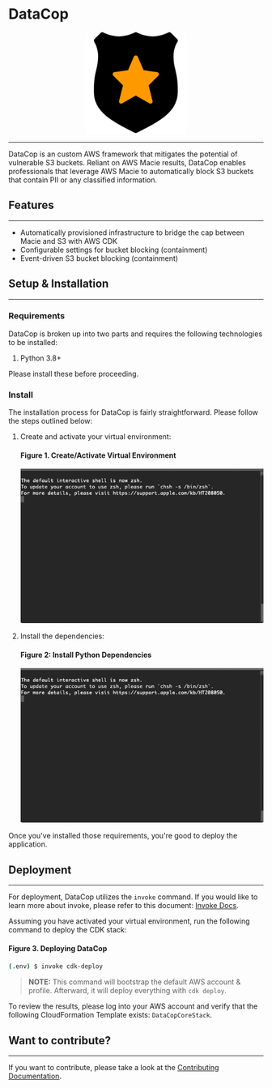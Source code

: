 # DataCop

<p align="center"><img src="./documentation/images/logo.png" alt="DataCop Logo" width="200px" height="200px" /></p>

---

DataCop is an custom AWS framework that mitigates the 
potential of vulnerable S3 buckets. Reliant on AWS Macie results, DataCop enables professionals that leverage AWS Macie
to automatically block S3 buckets that contain PII or any classified information.

## Features
---

* Automatically provisioned infrastructure to bridge the 
cap between Macie and S3 with AWS CDK
* Configurable settings for bucket blocking (containment)
* Event-driven S3 bucket blocking (containment)

## Setup & Installation
---
### Requirements

DataCop is broken up into two parts and requires the following technologies
to be installed:

1. Python 3.8+

Please install these before proceeding.

### Install

The installation process for DataCop is fairly straightforward. Please follow the steps
outlined below:

1. Create and activate your virtual environment:
    
    #### Figure 1. Create/Activate Virtual Environment
    ![Create/Activate Virtual Environment](./documentation/images/create_activate_venv.gif)

2. Install the dependencies:

    #### Figure 2: Install Python Dependencies
    ![Installing Dependencies](./documentation/images/install_deps.gif)

Once you've installed those requirements, you're good to deploy the application.

## Deployment
---

For deployment, DataCop utilizes the `invoke` command. If you would
like to learn more about invoke, please refer to this document: [Invoke Docs](https://www.pyinvoke.org).

Assuming you have activated your virtual environment, 
run the following command to deploy the CDK stack:
    
#### Figure 3. Deploying DataCop
```bash
(.env) $ invoke cdk-deploy
```

>**NOTE:** This command will bootstrap the default AWS account & profile.
Afterward, it will deploy everything with `cdk deploy`.

To review the results, please log into your AWS account and verify
that the following CloudFormation Template exists: `DataCopCoreStack`.

## Want to contribute?
---

If you want to contribute, please take a 
look at the [Contributing Documentation](./documentation/contributing.md).